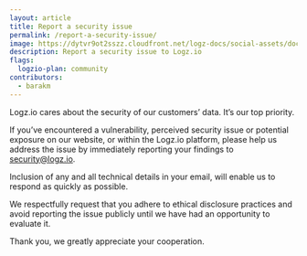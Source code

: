 ```yaml
---
layout: article
title: Report a security issue
permalink: /report-a-security-issue/
image: https://dytvr9ot2sszz.cloudfront.net/logz-docs/social-assets/docs-social.jpg
description: Report a security issue to Logz.io
flags:
  logzio-plan: community
contributors:
  - barakm
---
```



Logz.io cares about the security of our customers’ data. It’s our top priority.

If you’ve encountered a vulnerability, perceived security issue or potential exposure on our website, or within the Logz.io platform, please help us address the issue by immediately reporting your findings to <a href="mailto:security@logz.io?subject=Reporting a security issue">security@logz.io</a>. 

Inclusion of any and all technical details in your email, will enable us to respond as quickly as possible.

We respectfully request that you adhere to ethical disclosure practices and avoid reporting the issue publicly until we have had an opportunity to evaluate it.

Thank you, we greatly appreciate your cooperation. 